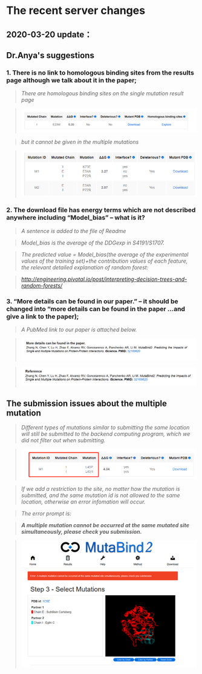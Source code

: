 # The recent server changes

## 2020-03-20 update：

## Dr.Anya's suggestions

### 1. There is no link to homologous binding sites from the results page although we talk about it in the paper;

>    *There are homologous binding sites on the single mutation result page*

>    ![alt img1](https://github.com/luyu103713/mutabind2_document/raw/master/imgs/19.1.png)

>    *but it cannot be given in the multiple mutations*

>    ![alt img1](https://github.com/luyu103713/mutabind2_document/raw/master/imgs/19.2.png)

### 2.	The download file has energy terms which are not described anywhere including “Model_bias” – what is it?

>    *A sentence is added to the file of Readme*

>    *Model_bias is the average of the DDGexp in S4191/S1707.*

>    *The predicted value = Model_bias(the average of the experimental values of the training set)+the contribution values of each feature, the relevant detailed explanation of random forest:*

>    *<http://engineering.pivotal.io/post/interpreting-decision-trees-and-random-forests/>*

### 3.	“More details can be found in our paper.” – it should be changed into “more details can be found in the paper …and give a link to the paper);

>    *A PubMed link to our paper is attached below.*

>    ![alt img1](https://github.com/luyu103713/mutabind2_document/raw/master/imgs/19.re1.png)

>    ![alt img1](https://github.com/luyu103713/mutabind2_document/raw/master/imgs/19.re2.png)

## The submission issues about the multiple mutation 

>    *Different types of mutations similar to submitting the same location will still be submitted to the backend computing program, which we did not filter out when submitting.*

>    ![alt img1](https://github.com/luyu103713/mutabind2_document/raw/master/imgs/19.4.png)

>    *If we add a restriction to the site, no matter how the mutation is submitted, and the same mutation id is not allowed to the same location, otherwise an error infomation will occur.* 

>    *The error prompt is:*  

>    ***A multiple mutation cannot be occurred at the same mutated site simultaneously, please check you submission.***

>    ![alt img1](https://github.com/luyu103713/mutabind2_document/raw/master/imgs/19.6.png)

